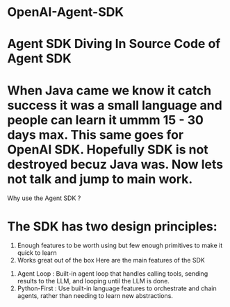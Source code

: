# OpenAI-Agent-SDK

Agent SDK 
Diving In Source Code of Agent SDK
======================================

When Java came we know it catch success
it was a small language and people can
learn it ummm 15 - 30 days max. This same
goes for OpenAI SDK. Hopefully SDK is not
destroyed becuz Java was. Now lets not 
talk and jump to main work.
======================================

Why use the Agent SDK ? 

The SDK has two design principles:
======================================
1. Enough features to be worth using
   but few enough primitives to make 
   it quick to learn
2. Works great out of the box
	Here are the main features 
		of the SDK
1) Agent Loop : Built-in agent loop 
   that handles calling tools, sending 
   results to the LLM, and looping until 
   the LLM is done.
2) Python-First : Use built-in language
   features to orchestrate and chain 
   agents, rather than needing to learn 
   new abstractions.
